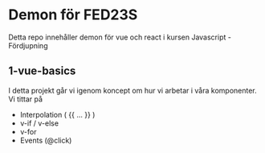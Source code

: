 # Demon för FED23S

Detta repo innehåller demon för vue och react i kursen Javascript - Fördjupning

## 1-vue-basics

I detta projekt går vi igenom koncept om hur vi arbetar i våra komponenter. Vi tittar på

- Interpolation ( {{ ... }} )
- v-if / v-else
- v-for
- Events (@click)
